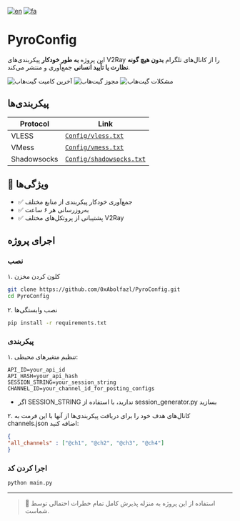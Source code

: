 [![en](https://img.shields.io/badge/lang-en-red.svg)](https://github.com/0xAbolfazl/PyroConfig/blob/main/README.md)
[![fa](https://img.shields.io/badge/lang-fa-blue.svg)](https://github.com/0xAbolfazl/PyroConfig/blob/main/README.fa.md)
# PyroConfig
این پروژه **به طور خودکار** پیکربندی‌های V2Ray را از کانال‌های تلگرام **بدون هیچ گونه نظارت یا تأیید انسانی** جمع‌آوری و منتشر می‌کند.

![آخرین کامیت گیت‌هاب](https://img.shields.io/github/last-commit/0xAbolfazl/PyroConfig)
![مجوز گیت‌هاب](https://img.shields.io/github/license/0xAbolfazl/PyroConfig)
![مشکلات گیت‌هاب](https://img.shields.io/github/issues/0xAbolfazl/PyroConfig)

## پیکربندی‌ها
| Protocol      | Link                           |
|---------------|--------------------------------|
| VLESS         | [`Config/vless.txt`](Configs/vless.txt)         |
| VMess         | [`Config/vmess.txt`](Configs/vmess.txt)         |
| Shadowsocks   | [`Config/shadowsocks.txt`](Configs/shadowsocks.txt) |

## 🚀 ویژگی‌ها

- ✅ جمع‌آوری خودکار پیکربندی از منابع مختلف
- ✅ به‌روزرسانی هر ۶ ساعت
- ✅ پشتیبانی از پروتکل‌های مختلف V2Ray

## اجرای پروژه

### نصب
۱. کلون کردن مخزن
```bash
git clone https://github.com/0xAbolfazl/PyroConfig.git
cd PyroConfig
```
۲. نصب وابستگی‌ها
```bash
pip install -r requirements.txt
```

### پیکربندی

۱. تنظیم متغیرهای محیطی:
```env
API_ID=your_api_id
API_HASH=your_api_hash
SESSION_STRING=your_session_string
CHANNEL_ID=your_channel_id_for_posting_configs
```
- اگر SESSION_STRING ندارید، با استفاده از session_generator.py بسازید 

۲. کانال‌های هدف خود را برای دریافت پیکربندی‌ها از آنها با این فرمت به channels.json اضافه کنید:

```json
{
"all_channels" : ["@ch1", "@ch2", "@ch3", "@ch4"]
}
```
### اجرا کردن کد

```python
python main.py
```
---
> 🚨 استفاده از این پروژه به منزله پذیرش کامل تمام خطرات احتمالی توسط شماست.